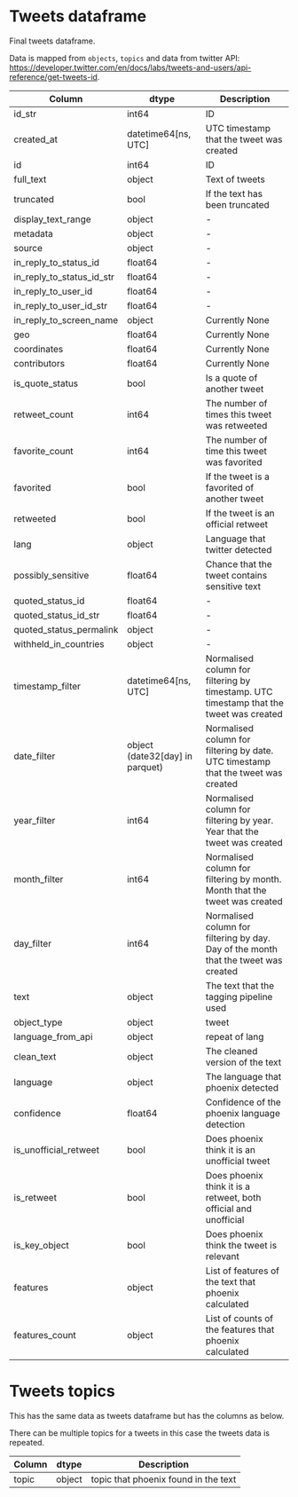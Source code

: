 # Tweets dataframe

Final tweets dataframe.

Data is mapped from `objects`, `topics` and data from twitter API: https://developer.twitter.com/en/docs/labs/tweets-and-users/api-reference/get-tweets-id.

| Column                    | dtype               | Description |
|---------------------------|---------------------|-------------|
| id_str                    | int64               | ID |
| created_at                | datetime64[ns, UTC] | UTC timestamp that the tweet was created |
| id                        | int64               | ID |
| full_text                 | object              | Text of tweets |
| truncated                 | bool                | If the text has been truncated |
| display_text_range        | object              | - |
| metadata                  | object              | - |
| source                    | object              | - |
| in_reply_to_status_id     | float64             | - |
| in_reply_to_status_id_str | float64             | - |
| in_reply_to_user_id       | float64             | - |
| in_reply_to_user_id_str   | float64             | - |
| in_reply_to_screen_name   | object              | Currently None |
| geo                       | float64             | Currently None |
| coordinates               | float64             | Currently None |
| contributors              | float64             | Currently None |
| is_quote_status           | bool                | Is a quote of another tweet |
| retweet_count             | int64               | The number of times this tweet was retweeted |
| favorite_count            | int64               | The number of time this tweet was favorited |
| favorited                 | bool                | If the tweet is a favorited of another tweet |
| retweeted                 | bool                | If the tweet is an official retweet |
| lang                      | object              | Language that twitter detected |
| possibly_sensitive        | float64             | Chance that the tweet contains sensitive text |
| quoted_status_id          | float64             | - |
| quoted_status_id_str      | float64             | - |
| quoted_status_permalink   | object              | - |
| withheld_in_countries     | object              | - |
| timestamp_filter          | datetime64[ns, UTC] | Normalised column for filtering by timestamp. UTC timestamp that the tweet was created |
| date_filter               | object (date32[day] in parquet) | Normalised column for filtering by date. UTC timestamp that the tweet was created |
| year_filter               | int64               | Normalised column for filtering by year. Year that the tweet was created |
| month_filter              | int64               | Normalised column for filtering by month. Month that the tweet was created |
| day_filter                | int64               | Normalised column for filtering by day. Day of the month that the tweet was created |
| text                      | object              | The text that the tagging pipeline used  |
| object_type               | object              | tweet |
| language_from_api         | object              | repeat of lang |
| clean_text                | object              | The cleaned version of the text |
| language                  | object              | The language that phoenix detected |
| confidence                | float64             | Confidence of the phoenix language detection |
| is_unofficial_retweet     | bool                | Does phoenix think it is an unofficial tweet |
| is_retweet                | bool                | Does phoenix think it is a retweet, both official and unofficial |
| is_key_object             | bool                | Does phoenix think the tweet is relevant |
| features                  | object              | List of features of the text that phoenix calculated |
| features_count            | object              | List of counts of the features that phoenix calculated |

# Tweets topics

This has the same data as tweets dataframe but has the columns as below.

There can be multiple topics for a tweets in this case the tweets data is repeated.

| Column                  | dtype          | Description |
|-------------------------|----------------|-------------|
| topic                   | object         | topic that phoenix found in the text |
